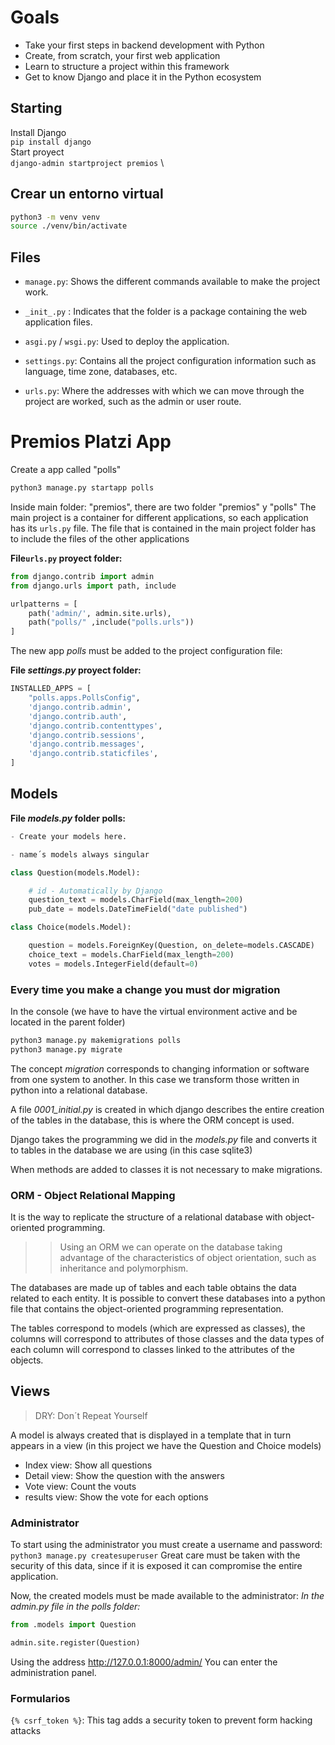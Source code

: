# Goals

- Take your first steps in backend development with Python
- Create, from scratch, your first web application
- Learn to structure a project within this framework
- Get to know Django and place it in the Python ecosystem

## Starting
Install Django\
`pip install django` \
Start proyect\
`django-admin startproject premios` \

## Crear un entorno virtual

```zsh
python3 -m venv venv
source ./venv/bin/activate
```
## Files

- `manage.py`: Shows the different commands available to make the project work.

- `_init_.py` : Indicates that the folder is a package containing the web application files.

- `asgi.py` / `wsgi.py`: Used to deploy the application.

- `settings.py`: Contains all the project configuration information such as language, time zone, databases, etc.

- `urls.py`: Where the addresses with which we can move through the project are worked, such as the admin or user route.

# Premios Platzi App

Create a app called "polls"
```zsh
python3 manage.py startapp polls
```

Inside main folder: "premios", there are two folder "premios" y "polls"
The main project is a container for different applications, so each application has its `urls.py` file.
The file that is contained in the main project folder has to include the files of the other applications

**File`urls.py` proyect folder:**
```py
from django.contrib import admin
from django.urls import path, include

urlpatterns = [
    path('admin/', admin.site.urls),
    path("polls/" ,include("polls.urls"))
]
```

The new app *polls* must be added to the project configuration file:

**File *settings.py* proyect folder:**
```py
INSTALLED_APPS = [
    "polls.apps.PollsConfig",
    'django.contrib.admin',
    'django.contrib.auth',
    'django.contrib.contenttypes',
    'django.contrib.sessions',
    'django.contrib.messages',
    'django.contrib.staticfiles',
]
```
## Models
**File *models.py* folder polls:**

```py
- Create your models here.

- name´s models always singular

class Question(models.Model):

    # id - Automatically by Django 
    question_text = models.CharField(max_length=200)
    pub_date = models.DateTimeField("date published")

class Choice(models.Model):

    question = models.ForeignKey(Question, on_delete=models.CASCADE)
    choice_text = models.CharField(max_length=200)
    votes = models.IntegerField(default=0)
```
### Every time you make a change you must dor migration

In the console (we have to have the virtual environment active and be located in the parent folder)
```zsh
python3 manage.py makemigrations polls
python3 manage.py migrate
```
The concept *migration* corresponds to changing information or software from one system to another. In this case we transform those written in python into a relational database.

A file *0001_initial.py* is created in which django describes the entire creation of the tables in the database, this is where the ORM concept is used.

Django takes the programming we did in the *models.py* file and converts it to tables in the database we are using (in this case sqlite3)

When methods are added to classes it is not necessary to make migrations.

### ORM - Object Relational Mapping

 It is the way to replicate the structure of a relational database with object-oriented programming.

>> Using an ORM we can operate on the database taking advantage of the characteristics of object orientation, such as inheritance and polymorphism.

The databases are made up of tables and each table obtains the data related to each entity. It is possible to convert these databases into a python file that contains the object-oriented programming representation.

The tables correspond to models (which are expressed as classes), the columns will correspond to attributes of those classes and the data types of each column will correspond to classes linked to the attributes of the objects.

## Views
>DRY: Don´t Repeat Yourself

A model is always created that is displayed in a template that in turn appears in a view (in this project we have the Question and Choice models) 

- Index view: Show all questions
- Detail view: Show the question with the answers
- Vote view: Count the vouts
- results view: Show the vote for each options

### Administrator

To start using the administrator you must create a username and password:
`python3 manage.py createsuperuser`
Great care must be taken with the security of this data, since if it is exposed it can compromise the entire application.

Now, the created models must be made available to the administrator:
*In the *admin.py* file in the polls folder:*
```py
from .models import Question

admin.site.register(Question)
```

Using the address http://127.0.0.1:8000/admin/ You can enter the administration panel.


  
### Formularios

`{% csrf_token %}`: This tag adds a security token to prevent form hacking attacks
